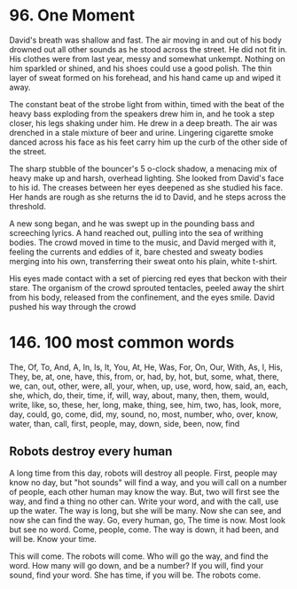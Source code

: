 # 96. One Moment

David's breath was shallow and fast.  The air moving in and out of his body drowned out all other sounds as he stood across the street.  He did not fit in.  His clothes were from last year, messy and somewhat unkempt.  Nothing on him sparkled or shined, and his shoes could use a good polish.  The thin layer of sweat formed on his forehead, and his hand came up and wiped it away.

The constant beat of the strobe light from within, timed with the beat of the heavy bass exploding from the speakers drew him in, and he took a step closer, his legs shaking under him.  He drew in a deep breath.  The air was drenched in a stale mixture of beer and urine.  Lingering cigarette smoke danced across his face as his feet carry him up the curb of the other side of the street.

The sharp stubble of the bouncer's 5 o-clock shadow, a menacing mix of heavy make up and harsh, overhead lighting.  She looked from David's face to his id.  The creases between her eyes deepened as she studied his face.  Her hands are rough as she returns the id to David, and he steps across the threshold.

A new song began, and he was swept up in the pounding bass and screeching lyrics.  A hand reached out, pulling into the sea of writhing bodies.  The crowd moved in time to the music, and David merged with it, feeling the currents and eddies of it, bare chested and sweaty bodies merging into his own, transferring their sweat onto his plain, white t-shirt.

His eyes made contact with a set of piercing red eyes that beckon with their stare.  The organism of the crowd sprouted tentacles, peeled away the shirt from his body, released from the confinement, and the eyes smile.  David pushed his way through the crowd

# 146. 100 most common words

The, Of, To, And, A, In, Is, It, You, At, He, Was, For, On, Our, With, As, I, His, They, be, at, one, have, this, from, or, had, by, hot, but, some, what, there, we, can, out, other, were, all, your, when, up, use, word, how, said, an, each, she, which, do, their, time, if, will, way, about, many, then, them, would, write, like, so, these, her, long, make, thing, see, him, two, has, look, more, day, could, go, come, did, my, sound, no, most, number, who, over, know, water, than, call, first, people, may, down, side, been, now, find

## Robots destroy every human

A long time from this day, robots will destroy all people.  First, people may know no day, but "hot sounds" will find a way, and you will call on a number of people, each other human may know the way.  But, two will first see the way, and find a thing no other can.  Write your word, and with the call, use up the water.  The way is long, but she will be many.  Now she can see, and now she can find the way.  Go, every human, go, The time is now. Most look but see no word.  Come, people, come. The way is down, it had been, and will be.  Know your time.

This will come. The robots will come.  Who will go the way, and find the word.  How many will go down, and be a number?  If you will, find your sound, find your word.  She has time, if you will be. The robots come.  